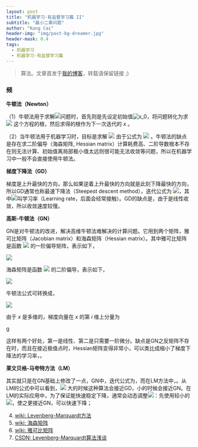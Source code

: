 ```yaml
---
layout: post
title: "机器学习·有监督学习篇 II"
subtitle: "最小二乘问题"
author: "Kang Cai"
header-img: "img/post-bg-dreamer.jpg"
header-mask: 0.4
tags:
  - 机器学习
  - 机器学习·有监督学习篇
---
```


> 算法。文章首发于[我的博客](https://kangcai.github.io/2018/10/25/ml-overall-bayes/)，转载请保留链接 ;)

### 频

**牛顿法（Newton）**

（1）牛顿法用于求解<img src="http://latex.codecogs.com/gif.latex?f(x)=0" />问题时，首先则是先设定初始值<img src="http://latex.codecogs.com/gif.latex?x_0" title="x_0" />，将问题转化为求 <img src="http://latex.codecogs.com/gif.latex?f'(x_0)=0" /> 这个方程的根，然后求得的根作为下一次迭代的 _x_ 。

（2）当牛顿法用于机器学习时，目标是求解 <img src="http://latex.codecogs.com/gif.latex?L'(\theta)=0"/> 由于公式为 <img src="http://latex.codecogs.com/gif.latex?\theta^{t+1}\leftarrow \theta^t - \frac{L'(\theta)}{L''(\theta)} "/> 。牛顿法的缺点是存在求二阶偏导（海森矩阵, Hessian matrix）计算耗费高、二阶导数根本不存在则无法计算、初始值离局部极小值太远则很可能无法收敛等问题，所以在机器学习中一般不会直接使用牛顿法。

**梯度下降法（GD）**

梯度是上升最快的方向，那么如果逆着上升最快的方向就是此刻下降最快的方向，所以GD通常也称最速下降法（Steepest descent method），迭代公式为 <img src="http://latex.codecogs.com/gif.latex?\theta^{t+1}\leftarrow \theta^t - \eta  \triangledown L(\theta) "/>，其中<img src="http://latex.codecogs.com/gif.latex?\eta"/>叫学习率（Learning rate，后面会经常接触）。GD的缺点是，由于是线性收敛，所以收敛速度较慢。

**高斯-牛顿法（GN）**

GN是对牛顿法的改进，解决高维牛顿法难解决的计算问题。它用到两个矩阵，雅可比矩阵（Jacobian matrix）和海森矩阵（Hessian matrix）。其中雅可比矩阵是函数 <img src="http://latex.codecogs.com/gif.latex?f"/> 的一阶偏导矩阵，表示如下，

<img src="http://latex.codecogs.com/gif.latex?J_f=\begin{bmatrix}&space;\frac{\partial&space;f}{\partial&space;x_0}&\cdots&\frac{\partial&space;f}{\partial&space;x_n}\\&space;\vdots&\ddots&\vdots\\&space;\frac{\partial&space;f}{\partial&space;x_0}&\cdots&\frac{\partial&space;f}{\partial&space;x_n}&space;\end{bmatrix}" />

海森矩阵是函数 <img src="http://latex.codecogs.com/gif.latex?f"/> 的二阶偏导，表示如下，

<img src="http://latex.codecogs.com/gif.latex?H_f=\begin{bmatrix}\frac{\partial^2f}{\partial&space;x_0^2}&\frac{\partial^2f}{\partial&space;x_0&space;\partial&space;x_1}&...&\frac{\partial^2f}{\partial&space;x_0&space;\partial&space;x_n}\\&space;\frac{\partial^2f}{\partial&space;x_1&space;\partial&space;x_0}&\frac{\partial^2f}{\partial&space;x_1^2}&...&\frac{\partial^2f}{\partial&space;x_1&space;\partial&space;x_n}\\\vdots&\vdots&\ddots&\vdots\\&space;\frac{\partial^2f}{\partial&space;x_n&space;\partial&space;x_0}&\frac{\partial^2f}{\partial&space;x_n&space;\partial&space;x_1}&...&\frac{\partial^2f}{\partial&space;x_n^2}&space;\end{bmatrix}"/>

牛顿法公式可转换成，

<img src="http://latex.codecogs.com/gif.latex?X_{n&plus;1}=X_n-H_f(x_n)^{-1}\nabla&space;f(x_n)" />

由于 _x_ 是多维的，梯度向量在 _x_ 的第 _i_ 维上分量为

g



这样有两个好处，第一是线性、第二是只需要一阶微分。缺点是GN之反矩阵不存在时，而且在接近极值点时，Hessian矩阵变得非常小，可以类比成缩小了梯度下降法的学习率，。

**莱文贝格-马夸特方法（LM）**

其实就只是在GN基础上修改了一点，GN中，迭代公式为，而在LM方法中，。从LM的公式中可以看到，<img src="http://latex.codecogs.com/gif.latex?\lambda" /> 大的时候这种算法会接近GD，小的时候会接近GN。在LM的实际应用中，为了保证能快速稳定下降，通常会动态调整<img src="http://latex.codecogs.com/gif.latex?\lambda" />：先使用较小的<img src="http://latex.codecogs.com/gif.latex?\lambda" />，使之更接近GN，可以快速下降；

4. [wiki: Levenberg-Marquardt方法][4]
5. [wiki: 海森矩阵][5]
6. [wiki: 雅可比矩阵][6]
7. [CSDN: Levenberg-Marquardt算法浅谈][7]

[4]: (https://zh.wikipedia.org/wiki/%E8%8E%B1%E6%96%87%E8%B4%9D%E6%A0%BC%EF%BC%8D%E9%A9%AC%E5%A4%B8%E7%89%B9%E6%96%B9%E6%B3%95)
[5]: (https://zh.wikipedia.org/wiki/%E6%B5%B7%E6%A3%AE%E7%9F%A9%E9%98%B5)
[6]: (https://zh.wikipedia.org/wiki/%E9%9B%85%E5%8F%AF%E6%AF%94%E7%9F%A9%E9%98%B5)
[7]: (https://blog.csdn.net/liu14lang/article/details/53991897)
